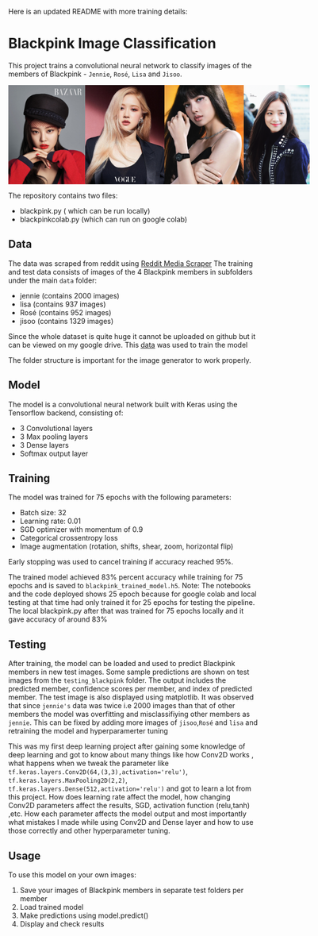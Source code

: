  Here is an updated README with more training details:

# Blackpink Image Classification 

This project trains a convolutional neural network to classify images of the members of Blackpink - `Jennie`, `Rosé`, `Lisa` and `Jisoo`.

<div style="display:flex; justify-content:space-between;">
    <img src="https://github.com/Aniket-Tathe/Blackpink-member-recognition-using-CNN/blob/main/testing_blackpink/bffea528c314dea560e96983f2446ce7.jpg" width="200" height="200">
    <img src="https://github.com/Aniket-Tathe/Blackpink-member-recognition-using-CNN/blob/main/testing_blackpink/E_hdX57XEAY5sOc.jpg" width="200" height="200">
    <img src="https://github.com/Aniket-Tathe/Blackpink-member-recognition-using-CNN/blob/main/testing_blackpink/Lalisa_170.jpg" width="200" height="200">
    <img src="https://github.com/Aniket-Tathe/Blackpink-member-recognition-using-CNN/blob/main/testing_blackpink/jisoo_0.jpg" width="200" height="200">
</div>



The repository contains two files:
- blackpink.py ( which can be run locally)
- blackpinkcolab.py (which can run on google colab)

## Data

The data was scraped from reddit using [Reddit Media Scraper](https://github.com/anand-kamble/Reddit-Media-Scraper)
The training and test data consists of images of the 4 Blackpink members in subfolders under the main `data` folder:

- jennie (contains 2000 images)
- lisa (contains 937 images)
- Rosé (contains 952 images)
- jisoo (contains 1329 images)

Since the whole dataset is quite huge it cannot be uploaded on github but it can be viewed on my google drive.
This [data](https://drive.google.com/drive/folders/1dR09nc9nZX4G0WPRP5B9EndtirI2WnFg?usp=sharing) was used to train the model

The folder structure is important for the image generator to work properly.

## Model 

The model is a convolutional neural network built with Keras using the Tensorflow backend, consisting of:

- 3 Convolutional layers
- 3 Max pooling layers
- 3 Dense layers 
- Softmax output layer

## Training

The model was trained for 75 epochs with the following parameters:

- Batch size: 32
- Learning rate: 0.01 
- SGD optimizer with momentum of 0.9
- Categorical crossentropy loss
- Image augmentation (rotation, shifts, shear, zoom, horizontal flip)

Early stopping was used to cancel training if accuracy reached 95%.

The trained model achieved 83% percent accuracy while training for 75 epochs and is saved to `blackpink_trained_model.h5`.
Note: The notebooks and the code deployed shows 25 epoch because for google colab and local testing at that time had only trained it for 25 epochs for testing the pipeline.
The local blackpink.py after that was trained for 75 epochs locally and it gave accuracy of around 83%

## Testing

After training, the model can be loaded and used to predict Blackpink members in new test images. Some sample predictions are shown on test images from the `testing_blackpink` folder.
The output includes the predicted member, confidence scores per member, and index of predicted member. The test image is also displayed using matplotlib.
It was observed that since `jennie's` data was twice i.e 2000 images than that of other members the model was overfitting and misclassifiying other members as `jennie`. This can be fixed
by adding more images of `jisoo`,`Rosé` and `lisa` and retraining the model and hyperparamerter tuning

This was my first deep learning project after gaining some knowledge of deep learning and got to know about many things like how Conv2D works , 
what happens when we tweak the parameter like  `tf.keras.layers.Conv2D(64,(3,3),activation='relu')`,
`tf.keras.layers.MaxPooling2D(2,2)`, `tf.keras.layers.Dense(512,activation='relu')` and got to learn a lot from this project. 
How does learning rate affect the model, how changing Conv2D parameters affect the results, SGD, activation function (relu,tanh) ,etc. How each parameter affects
the model output and most importantly what mistakes I made while using Conv2D and Dense layer and how to use those correctly and other hyperparameter tuning.

## Usage

To use this model on your own images:

1. Save your images of Blackpink members in separate test folders per member 
2. Load trained model
3. Make predictions using model.predict()  
4. Display and check results
   
